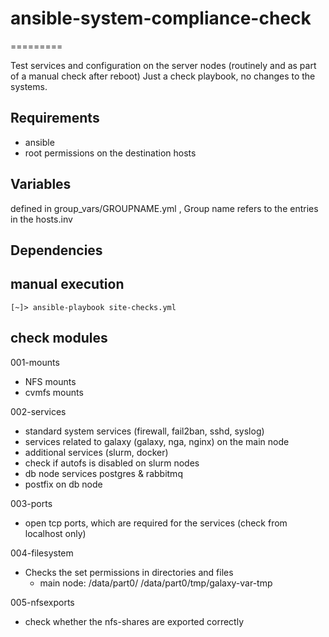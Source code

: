 # ansible-system-compliance-check
=========

Test services and configuration on the server nodes (routinely and as part of a manual check after reboot)
Just a check playbook, no changes to the systems.





Requirements
------------
- ansible
- root permissions on the destination hosts


Variables
--------------
defined in group_vars/GROUPNAME.yml , Group name refers to the entries in the hosts.inv


Dependencies
------------

manual execution
----------------


```
[~]> ansible-playbook site-checks.yml
```



check modules
----------------

001-mounts

- NFS mounts
- cvmfs mounts


002-services

- standard system services (firewall, fail2ban, sshd, syslog)
- services related to galaxy (galaxy, nga, nginx) on the main node
- additional services (slurm, docker) 
- check if autofs is disabled on slurm nodes
- db node services postgres & rabbitmq
- postfix on db node



003-ports

- open tcp ports, which are required for the services (check from localhost only)


004-filesystem

- Checks the set permissions in directories and files
    - main node:
      /data/part0/
      /data/part0/tmp/galaxy-var-tmp


005-nfsexports

- check whether the nfs-shares are exported correctly